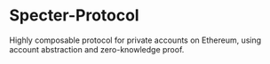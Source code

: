 # Specter-Protocol
Highly composable protocol for private accounts on Ethereum, using account abstraction and zero-knowledge proof.
